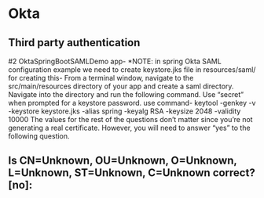 # Okta
Third party authentication
------------------------------------------------------------------------------------------------------
#2 OktaSpringBootSAMLDemo app-
*NOTE: in spring Okta SAML configuration example we need to create keystore.jks file in resources/saml/
for creating this-
                    From a terminal window, navigate to the src/main/resources directory of your app and create a saml directory. Navigate into the directory and run the following command. Use “secret” when prompted for a keystore password.
use command- 
                              keytool -genkey -v -keystore keystore.jks -alias spring -keyalg RSA -keysize 2048 -validity 10000
The values for the rest of the questions don’t matter since you’re not generating a real certificate. However, you will need to answer “yes” to the following question.

Is CN=Unknown, OU=Unknown, O=Unknown, L=Unknown, ST=Unknown, C=Unknown correct?
  [no]:
-----------------------------------------------------------------------------------------------------------------                             
                              
